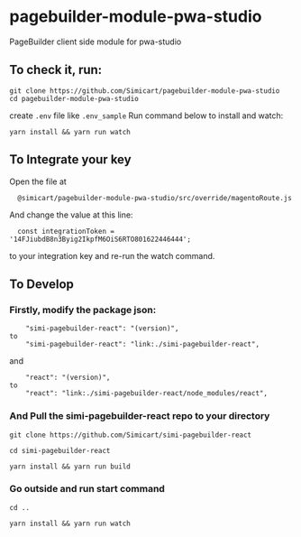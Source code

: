 # pagebuilder-module-pwa-studio
PageBuilder client side module for pwa-studio

## To check it, run:

```
git clone https://github.com/Simicart/pagebuilder-module-pwa-studio
cd pagebuilder-module-pwa-studio
```

create `.env` file like `.env_sample`
Run command below to install and watch:

```
yarn install && yarn run watch
```

## To Integrate your key

Open the file at

```
  @simicart/pagebuilder-module-pwa-studio/src/override/magentoRoute.js
```

And change the value at this line:
```
  const integrationToken = '14FJiubdB8n3Byig2IkpfM6OiS6RTO801622446444';
```
to your integration key and re-run the watch command.

## To Develop

### Firstly, modify the package json:

```
    "simi-pagebuilder-react": "(version)",
to
    "simi-pagebuilder-react": "link:./simi-pagebuilder-react",
```

and

```
    "react": "(version)",
to
    "react": "link:./simi-pagebuilder-react/node_modules/react",
```

### And Pull the simi-pagebuilder-react repo to your directory

```
git clone https://github.com/Simicart/simi-pagebuilder-react

cd simi-pagebuilder-react

yarn install && yarn run build

```

### Go outside and run start command

```
cd ..

yarn install && yarn run watch
```
